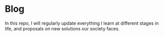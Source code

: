# Blog
In this repo, I will regularly update everything I learn at different stages in life, and proposals on new solutions our society faces.
